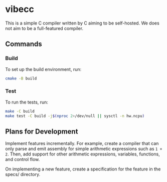 # vibecc
This is a simple C compiler written by C aiming to be self-hosted.
We does not aim to be a full-featured compiler.

## Commands
### Build
To set up the build environment, run:
```bash
cmake -B build
```

### Test
To run the tests, run:
```bash
make -C build
make test -C build -j$(nproc 2>/dev/null || sysctl -n hw.ncpu)
```

## Plans for Development
Implement features incrementally.
For example, create a compiler that can only parse and emit assembly for simple arithmetic expressions such as `1 + 2`.
Then, add support for other arithmetic expressions, variables, functions, and control flow.

On implementing a new feature, create a specification for the feature in the specs/ directory.
